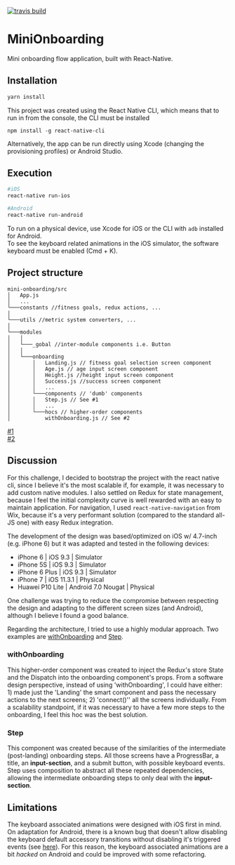 [![travis build](https://img.shields.io/travis/MiguelGPereira/mini-onboarding.svg?style=flat-square)](https://travis-ci.org/MiguelGPereira/mini-onboarding)

# MiniOnboarding
Mini onboarding flow application, built with React-Native.

## Installation
```bash
yarn install
```
This project was created using the React Native CLI, which means that to run in from the console, the CLI must be installed
```npm
npm install -g react-native-cli
```
Alternatively, the app can be run directly using Xcode (changing the provisioning profiles) or Android Studio.

## Execution
```bash
#iOS
react-native run-ios

#Android
react-native run-android
```

To run on a physical device, use Xcode for iOS or the CLI with `adb` installed for Android.  
To see the keyboard related animations in the iOS simulator, the software keyboard must be enabled (Cmd + K). 

## Project structure
```
mini-onboarding/src
│   App.js    
│   ...
└───constants //fitness goals, redux actions, ...
│   
└───utils //metric system converters, ...
│   
└───modules
│   │
│   └───_gobal //inter-module components i.e. Button
│   │
│   └───onboarding
│       │   Landing.js // fitness goal selection screen component
│       │   Age.js // age input screen component
│       │   Height.js //height input screen component
│       │   Success.js //success screen component
│       │   ...
│       └───components // 'dumb' components
│       │   Step.js // See #1
│       │   ...
│       └───hocs // higher-order components
│           withOnboarding.js // See #2
```

[#1](#withonboarding)  
[#2](#step)

## Discussion
For this challenge, I decided to bootstrap the project with the react native cli, since I believe it's the most scalable if, for example, it was necessary to add custom native modules.
I also settled on Redux for state management, because I feel the initial complexity curve is well rewarded with an easy to maintain application.
For navigation, I used `react-native-navigation` from Wix, because it's a very performant solution (compared to the standard all-JS one) with easy Redux integration.

The development of the design was based/optimized on iOS w/ 4.7-inch (e.g. iPhone 6) but it was adapted and tested in the following devices:
* iPhone 6 | iOS 9.3 | Simulator
* iPhone 5S | iOS 9.3 | Simulator
* iPhone 6 Plus | iOS 9.3 | Simulator
* iPhone 7 | iOS 11.3.1 | Physical
* Huawei P10 Lite | Android 7.0 Nougat | Physical

One challenge was trying to reduce the compromise between respecting the design and adapting to the different screen sizes (and Android), although I believe I found a good balance. 

Regarding the architecture, I tried to use a highly modular approach. Two examples are [withOnboarding](#withonboarding) and [Step](#step).

### withOnboarding
This higher-order component was created to inject the Redux's store State and the Dispatch into the onboarding component's props. 
From a software design perspective, instead of using 'withOnboarding', I could have either: 1) made just the 'Landing' the smart component and pass the necessary actions to the next screens; 2) 'connect()'' all the screens individually. From a scalability standpoint, if it was necessary to have a few more steps to the onboarding, I feel this hoc was the best solution.  

### Step
This component was created because of the similarities of the intermediate (post-landing) onboarding steps. All those screens have a ProgressBar, a title, an **input-section**, and a submit button, with possible keyboard events.
Step uses composition to abstract all these repeated dependencies, allowing the intermediate onboarding steps to only deal with the **input-section**.

## Limitations
The keyboard associated animations were designed with iOS first in mind. On adaptation for Android, there is a known bug that doesn't allow disabling the keyboard default accessory transitions without disabling it's triggered events (see [here](https://github.com/facebook/react-native/issues/2852)). For this reason, the keyboard associated animations are a bit *hacked* on Android and could be improved with some refactoring.

